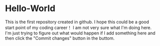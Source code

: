 # Hello-World
This is the first repository created in github. I hope this could be a good start point of my coding career！
I am not very sure what I'm doing here. I'm just trying to figure out what would happen if I add something here and then click the "Commit changes" button in the buttom.
